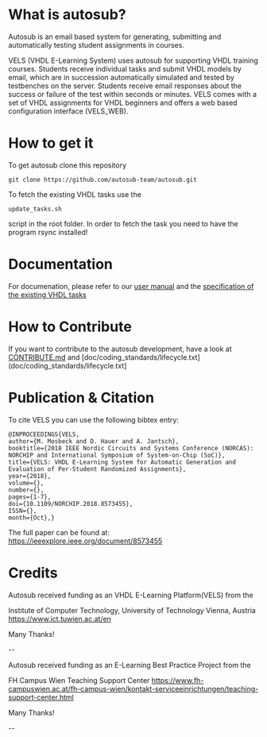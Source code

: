 # What is autosub? #
Autosub is an email based system for generating, submitting and automatically
testing student assignments in courses.

VELS (VHDL E-Learning System) uses autosub for supporting VHDL
training courses. Students receive individual tasks and submit VHDL
models by email, which are in succession automatically simulated
and tested by testbenches on the server. Students receive email responses
about the success or failure of the test within seconds or minutes.
VELS comes with a set of VHDL assignments for VHDL beginners and offers a
web based configuration interface (VELS\_WEB).

# How to get it #
To get autosub clone this repository

	git clone https://github.com/autosub-team/autosub.git

To fetch the existing VHDL tasks use the 

	update_tasks.sh 

script in the root folder. In order to fetch the task you need to have the program rsync installed!

# Documentation #

For documenation, please refer to our [user manual](https://github.com/autosub-team/autosub/blob/master/doc/doc_pdf/usermanual.pdf)
and the [specification of the existing VHDL tasks](https://github.com/autosub-team/autosub/blob/master/doc/doc_pdf/tasks-specification.pdf)

# How to Contribute #

If you want to contribute to the autosub development, have a look at [CONTRIBUTE.md](CONTRIBUTE.md) and [doc/coding_standards/lifecycle.txt](doc/coding_standards/lifecycle.txt]

# Publication & Citation #
To cite VELS you can use the following bibtex entry:


    @INPROCEEDINGS{VELS,
    author={M. Mosbeck and D. Hauer and A. Jantsch},
    booktitle={2018 IEEE Nordic Circuits and Systems Conference (NORCAS): NORCHIP and International Symposium of System-on-Chip (SoC)},
    title={VELS: VHDL E-Learning System for Automatic Generation and Evaluation of Per-Student Randomized Assignments},
    year={2018},
    volume={},
    number={},
    pages={1-7},
    doi={10.1109/NORCHIP.2018.8573455},
    ISSN={},
    month={Oct},}


The full paper can be found at: https://ieeexplore.ieee.org/document/8573455

# Credits #

Autosub received funding as an VHDL E-Learning Platform(VELS) from the

  Institute of Computer Technology, University of Technology Vienna, Austria
https://www.ict.tuwien.ac.at/en

 Many Thanks!

--

Autosub received funding as an E-Learning Best Practice Project from the

  FH Campus Wien Teaching Support Center
https://www.fh-campuswien.ac.at/fh-campus-wien/kontakt-serviceeinrichtungen/teaching-support-center.html

Many Thanks!

--
